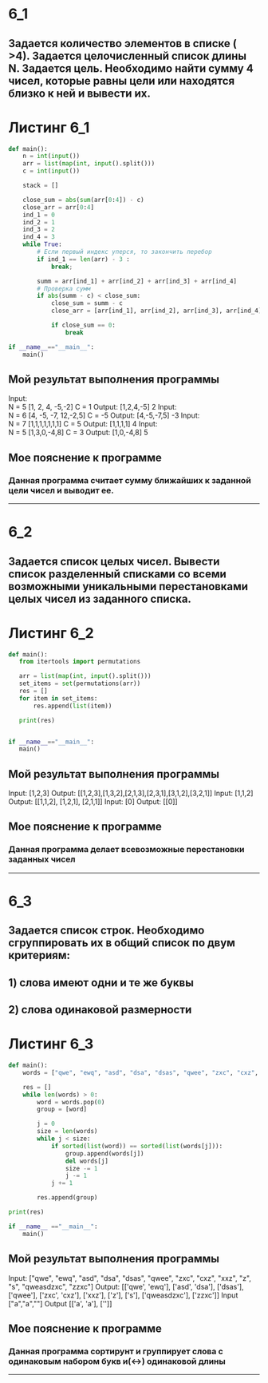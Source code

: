 # 6_1

## Задается количество элементов в списке ( >4). Задается целочисленный список длины N. Задается цель. Необходимо найти сумму 4 чисел, которые равны цели или находятся близко к ней и вывести их.  

# Листинг 6_1
```py
def main():
    n = int(input())
    arr = list(map(int, input().split()))
    c = int(input())

    stack = []

    close_sum = abs(sum(arr[0:4]) - c)
    close_arr = arr[0:4]
    ind_1 = 0
    ind_2 = 1
    ind_3 = 2
    ind_4 = 3
    while True:
        # Если первый индекс уперся, то закончить перебор
        if ind_1 == len(arr) - 3 :
            break;

        summ = arr[ind_1] + arr[ind_2] + arr[ind_3] + arr[ind_4]
        # Проверка сумм
        if abs(summ - c) < close_sum:
            close_sum = summ - c
            close_arr = [arr[ind_1], arr[ind_2], arr[ind_3], arr[ind_4]]

            if close_sum == 0:
                break

if __name__=="__main__":
    main()
```
## Мой результат выполнения программы
Input:  
N = 5
[1, 2, 4, -5,-2] 
C = 1
Output:
[1,2,4,-5]
2
Input:  
N = 6
[4, -5, -7, 12,-2,5]
C = -5
Output:
[4,-5,-7,5]
-3
Input:  
N = 7
[1,1,1,1,1,1,1]
C = 5
Output:
[1,1,1,1]
4
Input:  
N = 5
[1,3,0,-4,8]
C = 3
Output:
[1,0,-4,8]
5

## Мое пояснение к программе
### Данная программа считает сумму ближайших к заданной цели чисел и выводит ее.
____
 
 # 6_2
 ## Задается список целых чисел. Вывести список разделенный списками со всеми возможными уникальными перестановками целых чисел из заданного списка.
 
 # Листинг 6_2
 ```py
 def main():
    from itertools import permutations

    arr = list(map(int, input().split()))
    set_items = set(permutations(arr))
    res = []
    for item in set_items:
        res.append(list(item))

    print(res)


if __name__=="__main__":
    main()
```
## Мой результат выполнения программы
Input:
[1,2,3]
Output:
[[1,2,3],[1,3,2],[2,1,3],[2,3,1],[3,1,2],[3,2,1]]
Input:
[1,1,2]
Output:
[[1,1,2], [1,2,1], [2,1,1]]
Input:
[0]
Output:
[[0]]

## Мое пояснение к программе
### Данная программа делает всевозможные перестановки заданных чисел
____

# 6_3
## Задается список строк.  Необходимо сгруппировать их в общий список по двум критериям:
## 1) слова имеют одни и те же буквы
## 2) слова одинаковой размерности

# Листинг 6_3
```py
def main():
    words = ["qwe", "ewq", "asd", "dsa", "dsas", "qwee", "zxc", "cxz", "xxz", "z", "s", "qweasdzxc", "zzxc"]

    res = []
    while len(words) > 0:
        word = words.pop(0)
        group = [word]

        j = 0
        size = len(words)
        while j < size:
            if sorted(list(word)) == sorted(list(words[j])):
                group.append(words[j])
                del words[j]
                size -= 1
                j -= 1
            j += 1

        res.append(group)

print(res)

if __name__ =="__main__":
    main()
```
## Мой результат выполнения программы
Input:
["qwe", "ewq", "asd", "dsa", "dsas", "qwee", "zxc", "cxz", "xxz", "z", "s", "qweasdzxc", "zzxc"]
Output:
[['qwe', 'ewq'], ['asd', 'dsa'], ['dsas'], ['qwee'], ['zxc', 'cxz'], ['xxz'], ['z'], ['s'], ['qweasdzxc'], ['zzxc']]
Input
["a","a",""]
Output
[['a', 'a'], ['']]

## Мое пояснение к программе
### Данная программа сортирунт и группирует слова с одинаковым набором букв и(<->) одинаковой длины
____


 


